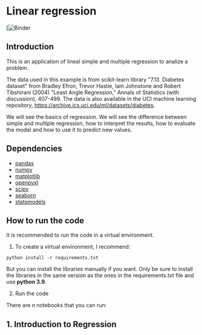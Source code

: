 # Linear regression

[![Binder]()

## Introduction

This is an application of lineal simple and multiple regression to analize a problem. 

The data used in this example is from scikit-learn library "7.13. Diabetes dataset" from Bradley Efron, Trevor  Hastie, Iain Johnstone  and Robert Tibshirani (2004) "Least Angle Regression," Annals of Statistics (with discussion), 407-499. The data is also available in the UCI machine learning repository, https://archive.ics.uci.edu/ml/datasets/diabetes.

We will see the basics of regression. We will see the difference between simple and multiple regression, how to interpret the results, how to evaluate the model and how to use it to predict new values.

## Dependencies

* [pandas](https://pandas.pydata.org/)
* [numpy](https://numpy.org/)
* [matplotlib](https://matplotlib.org/)
* [openpyxl](https://openpyxl.readthedocs.io/en/stable/)
* [scipy](https://www.scipy.org/)
* [seaborn](https://seaborn.pydata.org/)
* [statsmodels](https://www.statsmodels.org/stable/index.html)

## How to run the code

It is recommended to run the code in a virtual environment.

1. To create a virtual environment, I recommend:

```
python install -r requirements.txt
```

But you can install the libraries manually if you want. Only be sure to install the libraries in the same version as the ones in the requirements.txt file and use **python 3.9**.

2. Run the code

There are *n* notebooks that you can run:



## 1. Introduction to Regression




